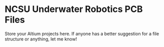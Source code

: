 # NCSU Underwater Robotics PCB Files
Store your Altium projects here. If anyone has a better suggestion for a file structure or anything, let me know!
